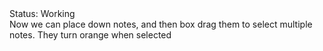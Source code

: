 <div class="tag-center">
    <span class="tag ok">Status: Working</span>
</div>
Now we can place down notes, and then box drag them to select multiple notes.  They turn orange when selected
